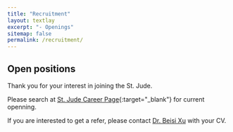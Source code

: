```yaml
---
title: "Recruitment"
layout: textlay
excerpt: "- Openings"
sitemap: false
permalink: /recruitment/
---
```


## Open positions

Thank you for your interest in joining the St. Jude.

Please search at [St. Jude Career Page](https://jobs-stjude.icims.com/jobs/search?ss=1&searchKeyword=Bioinformatics&searchCategory=&searchZip=&searchRadius=20){:target="_blank"} for current openning. 

If you are interested to get a refer, please contact [Dr. Beisi Xu](mailto:beisi.xu#stjude.org?subject=[Refer]) with your CV.

